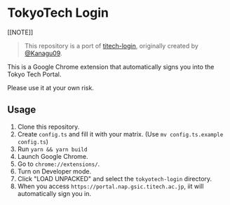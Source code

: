 # TokyoTech Login

[[NOTE]]
> This repository is a port of [titech-login](https://github.com/Kanagu09/titech-login), originally created by [@Kanagu09](https://github.com/Kanagu09).

This is a Google Chrome extension that automatically signs you into the Tokyo Tech Portal.

Please use it at your own risk.

## Usage

1. Clone this repository.
2. Create `config.ts` and fill it with your matrix. (Use `mv config.ts.example config.ts`)
3. Run `yarn && yarn build`
4. Launch Google Chrome.
5. Go to `chrome://extensions/`.
6. Turn on Developer mode.
7. Click "LOAD UNPACKED" and select the `tokyotech-login` directory.
8. When you access `https://portal.nap.gsic.titech.ac.jp`, iit will automatically sign you in.
